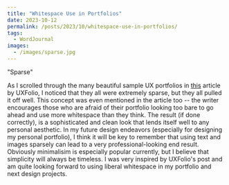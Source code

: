```yaml
---
title: "Whitespace Use in Portfolios"
date: 2023-10-12
permalink: /posts/2023/10/whitespace-use-in-portfolios/
tags:
  - WordJournal
images:
  - /images/sparse.jpg
---
```


"Sparse"

As I scrolled through the many beautiful sample UX portfolios in [this](https://blog.uxfol.io/ux-portfolio-examples/) article by UXFolio, I noticed that they all were extremely sparse, but they all pulled it off well. This concept was even mentioned in the article too -- the writer encourages those who are afraid of their portfolio looking too bare to go ahead and use more whitespace than they think. The result (if done correctly), is a sophisticated and clean look that lends itself well to any personal aesthetic. In my future design endeavors (especially for designing my personal portfolio), I think it will be key to remember that using text and images sparsely can lead to a very professional-looking end result. Obviously minimalisim is especially popular currently, but I believe that simplicity will always be timeless. I was very inspired by UXFolio's post and am quite looking forward to using liberal whitespace in my portfolio and next design projects.
